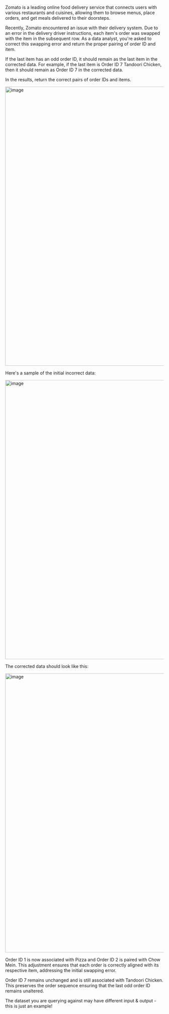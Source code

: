 Zomato is a leading online food delivery service that connects users with various restaurants and cuisines, allowing them to browse menus, place orders, and get meals delivered to their doorsteps.

Recently, Zomato encountered an issue with their delivery system. Due to an error in the delivery driver instructions, each item's order was swapped with the item in the subsequent row. As a data analyst, you're asked to correct this swapping error and return the proper pairing of order ID and item.

If the last item has an odd order ID, it should remain as the last item in the corrected data. For example, if the last item is Order ID 7 Tandoori Chicken, then it should remain as Order ID 7 in the corrected data.

In the results, return the correct pairs of order IDs and items.


<img width="884" alt="image" src="https://github.com/compBiophyMete/SQL-Challanges/assets/135632077/08695ec1-2758-4b3e-8bed-3c0981910a80">


Here's a sample of the initial incorrect data:

<img width="884" alt="image" src="https://github.com/compBiophyMete/SQL-Challanges/assets/135632077/7e797fdc-7f1f-4eb5-89f3-39c08649b84a">


The corrected data should look like this:

<img width="884" alt="image" src="https://github.com/compBiophyMete/SQL-Challanges/assets/135632077/e3cd8d3f-9315-4e7f-bf41-b99c981ffcd4">

Order ID 1 is now associated with Pizza and Order ID 2 is paired with Chow Mein. This adjustment ensures that each order is correctly aligned with its respective item, addressing the initial swapping error.

Order ID 7 remains unchanged and is still associated with Tandoori Chicken. This preserves the order sequence ensuring that the last odd order ID remains unaltered.

The dataset you are querying against may have different input & output - this is just an example!
